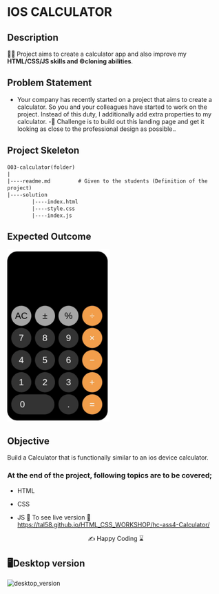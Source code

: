 # IOS CALCULATOR

## Description
👨‍💻 Project aims to create a calculator app and also  improve my <b>HTML/CSS/JS skills and ©️cloning abilities</b>.

## Problem Statement

- Your company has recently started on a project that aims to create a calculator. So you and your colleagues have started to work on the project. Instead of this duty, I additionally add extra properties to my calculator.
-🎯 Challenge is to build out this landing page and get it looking as close to the professional design as possible..

## Project Skeleton 

```
003-calculator(folder)
|
|----readme.md         # Given to the students (Definition of the project)          
|----solution
        |----index.html  
        |----style.css   
        |----index.js
```

## Expected Outcome

<img src="./003.gif" alt="superset" width="auto" height="400px">

## Objective

Build a Calculator that is functionally similar to an ios device calculator.

### At the end of the project, following topics are to be covered;

- HTML 

- CSS

- JS
🔗 To see live version 🎯https://tal58.github.io/HTML_CSS_WORKSHOP/hc-ass4-Calculator/

<p align="center"> ✍ Happy Coding ⌛ <p>



##  🖥️Desktop version

<img src="./calculator.gif" align="left" alt="desktop_version">

